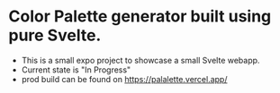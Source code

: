 # Color Palette generator built using pure Svelte.

- This is a small expo project to showcase a small Svelte webapp.
- Current state is "In Progress"
- prod build can be found on https://palalette.vercel.app/

